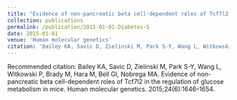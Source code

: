 ```yaml
---
title: "Evidence of non-pancreatic beta cell-dependent roles of Tcf7l2 in the regulation of glucose metabolism in mice."
collection: publications
permalink: /publication/2015-01-01-Diabetes-5
date: 2015-01-01
venue: 'Human molecular genetics'
citation: 'Bailey KA, Savic D, Zielinski M, Park S-Y, Wang L, Witkowski P, Brady M, Hara M, Bell GI, Nobrega MA. Evidence of non-pancreatic beta cell-dependent roles of Tcf7l2 in the regulation of glucose metabolism in mice. Human molecular genetics. 2015;24(6):1646–1654. '
---
```

Recommended citation: Bailey KA, Savic D, Zielinski M, Park S-Y, Wang L, Witkowski P, Brady M, Hara M, Bell GI, Nobrega MA. Evidence of non-pancreatic beta cell-dependent roles of Tcf7l2 in the regulation of glucose metabolism in mice. Human molecular genetics. 2015;24(6):1646–1654. 